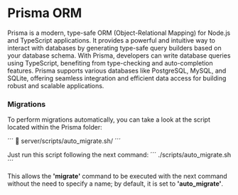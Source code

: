 # Prisma ORM

Prisma is a modern, type-safe ORM (Object-Relational Mapping) for Node.js and TypeScript applications. It provides a powerful and intuitive way to interact with databases by generating type-safe query builders based on your database schema. With Prisma, developers can write database queries using TypeScript, benefiting from type-checking and auto-completion features. Prisma supports various databases like PostgreSQL, MySQL, and SQLite, offering seamless integration and efficient data access for building robust and scalable applications.

### Migrations

To perform migrations automatically, you can take a look at the script located within the Prisma folder:

´´´
📁 server/scripts/auto_migrate.sh/
´´´

Just run this script following the next command:
´´´
./scripts/auto_migrate.sh
´´´

This allows the **'migrate'** command to be executed with the next command without the need to specify a name; by default, it is set to **'auto_migrate'**.
